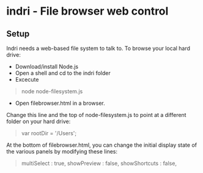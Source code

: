 indri - File browser web control
=================================

Setup
-----

Indri needs a web-based file system to talk to. To browse your local hard drive:

- Download/install Node.js
- Open a shell and cd to the indri folder
- Excecute
> node node-filesystem.js
- Open filebrowser.html in a browser.

Change this line and the top of node-filesystem.js to point at a different folder on your hard drive:

> var rootDir = '/Users';

At the bottom of filebrowser.html, you can change the initial display state of the various panels by modifying these lines:

>	multiSelect : true,
>	showPreview : false,
>	showShortcuts : false,
